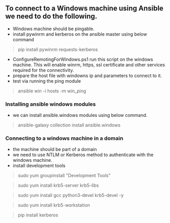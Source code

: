 ## To connect to a Windows machine using Ansible we need to do the following.

- Windows machine should be pingable.
- install pywinrm and kerberos on the ansible master using below command
> pip install pywinrm requests-kerberos

- ConfigureRemotingForWindows.ps1 run this script on the windows machine. This will enable winrm, https, ssl certificate and other services required for the connectivity.
- prepare the host file with windowns ip and parameters to connect to it.
- test via running the ping module
> ansible win -i hosts -m win_ping

### Installing ansible windows modules
- we can install ansible.windows modules using below command.
> ansible-galaxy collection install ansible.windows

### Connecting to a windows machine in a domain
- the machine should be part of a domain
- we need to use NTLM or Kerberos method to authenticate with the windows machine.
- install development tools

> sudo yum groupinstall "Development Tools"

> sudo yum install krb5-server krb5-libs

> sudo yum install gcc python3-devel krb5-devel -y

> sudo yum install krb5-workstation

> pip install kerberos



